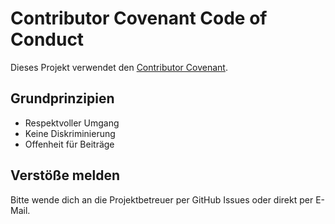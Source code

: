 # Contributor Covenant Code of Conduct

Dieses Projekt verwendet den [Contributor Covenant](https://www.contributor-covenant.org/).

## Grundprinzipien

- Respektvoller Umgang
- Keine Diskriminierung
- Offenheit für Beiträge

## Verstöße melden

Bitte wende dich an die Projektbetreuer per GitHub Issues oder direkt per E-Mail.
